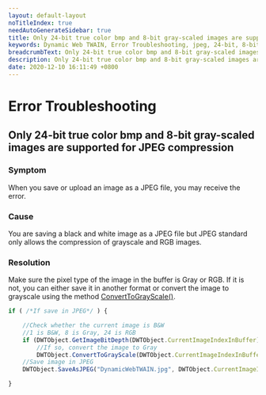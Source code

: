 ```yaml
---
layout: default-layout
noTitleIndex: true
needAutoGenerateSidebar: true
title: Only 24-bit true color bmp and 8-bit gray-scaled images are supported for JPEG compression
keywords: Dynamic Web TWAIN, Error Troubleshooting, jpeg, 24-bit, 8-bit
breadcrumbText: Only 24-bit true color bmp and 8-bit gray-scaled images are supported for JPEG compression
description: Only 24-bit true color bmp and 8-bit gray-scaled images are supported for JPEG compression
date: 2020-12-10 16:11:49 +0800
---
```


# Error Troubleshooting

## Only 24-bit true color bmp and 8-bit gray-scaled images are supported for JPEG compression

### Symptom

When you save or upload an image as a JPEG file, you may receive the error.

### Cause

You are saving a black and white image as a JPEG file but JPEG standard only allows the compression of grayscale and RGB images.

### Resolution

Make sure the pixel type of the image in the buffer is Gray or RGB. If it is not, you can either save it in another format or convert the image to grayscale using the method [ConvertToGrayScale()](/_articles/info/api/WebTwain_Edit.md#converttograyscale).

```javascript
if ( /*If save in JPEG*/ ) {

    //Check whether the current image is B&W
    //1 is B&W, 8 is Gray, 24 is RGB
    if (DWTObject.GetImageBitDepth(DWTObject.CurrentImageIndexInBuffer) == 1)
        //If so, convert the image to Gray
        DWTObject.ConvertToGrayScale(DWTObject.CurrentImageIndexInBuffer);
    //Save image in JPEG
    DWTObject.SaveAsJPEG("DynamicWebTWAIN.jpg", DWTObject.CurrentImageIndexInBuffer);

}
```
